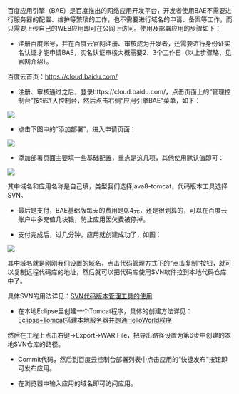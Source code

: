百度应用引擎（BAE）是百度推出的网络应用开发平台，开发者使用BAE不需要进行服务器的配置、维护等繁琐的工作，也不需要进行域名的申请、备案等工作，而只需要上传自己的WEB应用即可在公网上访问。使用及部署应用的步骤如下：

* 注册百度账号，并在百度云官网注册、审核成为开发者，还需要进行身份证实名认证才能申请BAE，实名认证审核大概需要2、3个工作日（以上步骤略，见官网介绍）。

百度云首页：https://cloud.baidu.com/

* 注册、审核通过之后，登录https://cloud.baidu.com/，点击页面上的“管理控制台”按钮进入控制台，然后点击右侧“应用引擎BAE”菜单，如下：

![](http://upload-images.jianshu.io/upload_images/8819542-98475bd132f38b6c.png?imageMogr2/auto-orient/strip%7CimageView2/2/w/1240)

* 点击下图中的“添加部署”，进入申请页面：

![](http://upload-images.jianshu.io/upload_images/8819542-d717df53ccffcb59.png?imageMogr2/auto-orient/strip%7CimageView2/2/w/1240)

* 添加部署页面主要填一些基础配置，重点是这几项，其他使用默认值即可：

![](http://upload-images.jianshu.io/upload_images/8819542-e0985f37f246b691.png?imageMogr2/auto-orient/strip%7CimageView2/2/w/1240)

其中域名和应用名称是自己填，类型我们选择java8-tomcat，代码版本工具选择SVN。

* 最后是支付，BAE基础版每天的费用是0.4元，还是很划算的，可以在百度云账户中多充值几块钱，防止应用因欠费被停掉。

* 支付完成后，过几分钟，应用就创建成功了，如图：

![](http://upload-images.jianshu.io/upload_images/8819542-9780c6a555ed8840.png?imageMogr2/auto-orient/strip%7CimageView2/2/w/1240)

其中域名就是刚刚我们设置的域名，点击代码管理方式下的“点击复制”按钮，就可以复制远程代码库的地址，然后就可以把代码库使用SVN软件拉到本地代码仓库中了。

具体SVN的用法详见：[SVN代码版本管理工具的使用](http://www.jianshu.com/p/c31126975e8b)

* 在本地Eclipse里创建一个Tomcat程序，具体的创建方法详见：[Eclipse+Tomcat搭建本地服务器并跑通HelloWorld程序](http://www.jianshu.com/p/1d6b5098d99b)


然后在工程上点击右键->Export->WAR File，把导出路径设置为第6步中创建的本地SVN仓库的路径。

* Commit代码，然后到百度云控制台部署列表中点击应用的“快捷发布”按钮即可发布应用。

* 在浏览器中输入应用的域名即可访问应用。
